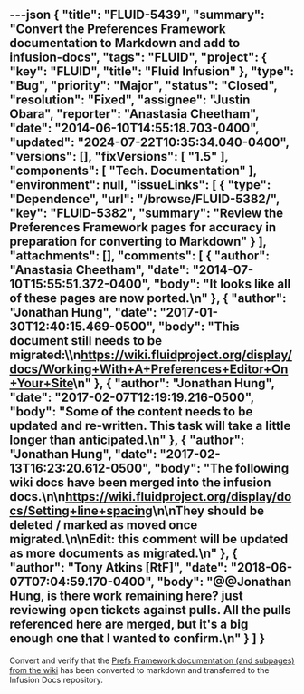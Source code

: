 ---json
{
  "title": "FLUID-5439",
  "summary": "Convert the Preferences Framework documentation to Markdown and add to infusion-docs",
  "tags": "FLUID",
  "project": {
    "key": "FLUID",
    "title": "Fluid Infusion"
  },
  "type": "Bug",
  "priority": "Major",
  "status": "Closed",
  "resolution": "Fixed",
  "assignee": "Justin Obara",
  "reporter": "Anastasia Cheetham",
  "date": "2014-06-10T14:55:18.703-0400",
  "updated": "2024-07-22T10:35:34.040-0400",
  "versions": [],
  "fixVersions": [
    "1.5"
  ],
  "components": [
    "Tech. Documentation"
  ],
  "environment": null,
  "issueLinks": [
    {
      "type": "Dependence",
      "url": "/browse/FLUID-5382/",
      "key": "FLUID-5382",
      "summary": "Review the Preferences Framework pages for accuracy in preparation for converting to Markdown"
    }
  ],
  "attachments": [],
  "comments": [
    {
      "author": "Anastasia Cheetham",
      "date": "2014-07-10T15:55:51.372-0400",
      "body": "It looks like all of these pages are now ported.\n"
    },
    {
      "author": "Jonathan Hung",
      "date": "2017-01-30T12:40:15.469-0500",
      "body": "This document still needs to be migrated:\\\n<https://wiki.fluidproject.org/display/docs/Working+With+A+Preferences+Editor+On+Your+Site>\n"
    },
    {
      "author": "Jonathan Hung",
      "date": "2017-02-07T12:19:19.216-0500",
      "body": "Some of the content needs to be updated and re-written. This task will take a little longer than anticipated.\n"
    },
    {
      "author": "Jonathan Hung",
      "date": "2017-02-13T16:23:20.612-0500",
      "body": "The following wiki docs have been merged into the infusion docs.\n\n<https://wiki.fluidproject.org/display/docs/Setting+line+spacing>\n\nThey should be deleted / marked as moved once migrated.\n\nEdit: this comment will be updated as more documents as migrated.\n"
    },
    {
      "author": "Tony Atkins [RtF]",
      "date": "2018-06-07T07:04:59.170-0400",
      "body": "@@Jonathan Hung, is there work remaining here?  just reviewing open tickets against pulls.  All the pulls referenced here are merged, but it's a big enough one that I wanted to confirm.\n"
    }
  ]
}
---
Convert and verify that the [Prefs Framework documentation (and subpages) from the wiki](http://wiki.fluidproject.org/display/docs/Preferences+Framework) has been converted to markdown and transferred to the Infusion Docs repository.

 

        